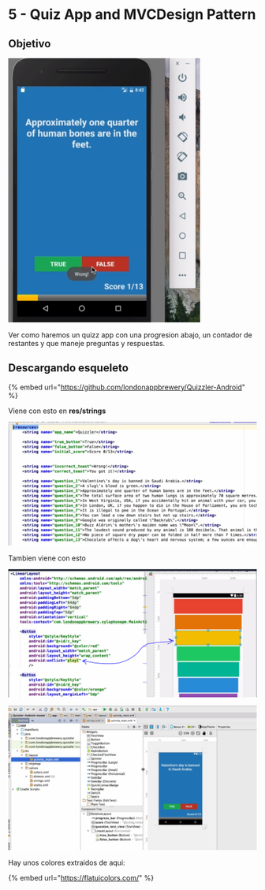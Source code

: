 # 5 - Quiz App and MVCDesign Pattern

## Objetivo

![](../../.gitbook/assets/imagen%20%28792%29.png)

Ver como haremos un quizz app con una progresion abajo, un contador de restantes y que maneje preguntas y respuestas.

## Descargando esqueleto

{% embed url="https://github.com/londonappbrewery/Quizzler-Android" %}

Viene con esto en **res/strings**

![](../../.gitbook/assets/imagen%20%28795%29.png)

Tambien viene con esto

![](../../.gitbook/assets/imagen%20%28785%29.png)

![](../../.gitbook/assets/imagen%20%28796%29.png)

Hay unos colores extraidos de aqui:

{% embed url="https://flatuicolors.com/" %}





